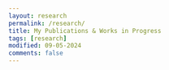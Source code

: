 ```yaml
---
layout: research
permalink: /research/
title: My Publications & Works in Progress
tags: [research]
modified: 09-05-2024
comments: false
---
```

